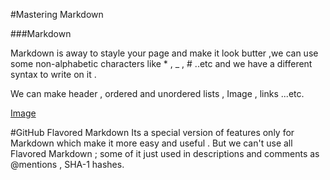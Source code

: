 #Mastering Markdown

###Markdown 

Markdown is away to stayle your page and make it look butter ,we can use some non-alphabetic characters like * , _ , # ..etc and we have a different syntax to write on it  .

We can make header , ordered and unordered lists , Image , links ...etc.

[Image](https://cdn5.vectorstock.com/i/1000x1000/19/74/webpage-vector-14581974.jpg)

#GitHub Flavored Markdown
Its a special version of features only for Markdown which make it more easy and useful .
But we can't use all Flavored Markdown ; some of it just used in descriptions and comments as @mentions , SHA-1 hashes.


